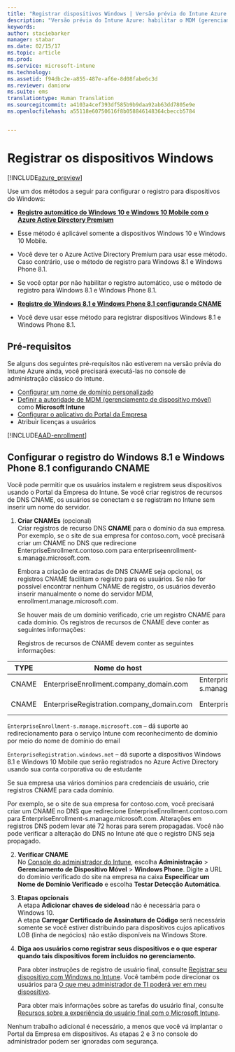 ```yaml
---
title: "Registrar dispositivos Windows | Versão prévia do Intune Azure | Microsoft Docs"
description: "Versão prévia do Intune Azure: habilitar o MDM (gerenciamento de dispositivo móvel) do Intune para dispositivos do Windows."
keywords: 
author: staciebarker
manager: stabar
ms.date: 02/15/17
ms.topic: article
ms.prod: 
ms.service: microsoft-intune
ms.technology: 
ms.assetid: f94dbc2e-a855-487e-af6e-8d08fabe6c3d
ms.reviewer: damionw
ms.suite: ems
translationtype: Human Translation
ms.sourcegitcommit: a4103a4cef393df585b9b9daa92ab63dd7805e9e
ms.openlocfilehash: a55118e60750616f8b058846148364cbeccb5784


---
```


# <a name="enroll-windows-devices"></a>Registrar os dispositivos Windows 

[!INCLUDE[azure_preview](../includes/azure_preview.md)]

Use um dos métodos a seguir para configurar o registro para dispositivos do Windows:

- [**Registro automático do Windows 10 e Windows 10 Mobile com o Azure Active Directory Premium**](#set-up-windows-10-and-windows-10-mobile-automatic-enrollment-with-azure-active-directory-premium)
 -  Esse método é aplicável somente a dispositivos Windows 10 e Windows 10 Mobile.
 -  Você deve ter o Azure Active Directory Premium para usar esse método. Caso contrário, use o método de registro para Windows 8.1 e Windows Phone 8.1.
 -  Se você optar por não habilitar o registro automático, use o método de registro para Windows 8.1 e Windows Phone 8.1.

- [**Registro do Windows 8.1 e Windows Phone 8.1 configurando CNAME**](#set-up-windows-81-and-windows-phone-81-enrollment-by-configuring-cname)
 - Você deve usar esse método para registrar dispositivos Windows 8.1 e Windows Phone 8.1.


## <a name="prerequisites"></a>Pré-requisitos

Se alguns dos seguintes pré-requisitos não estiverem na versão prévia do Intune Azure ainda, você precisará executá-las no console de administração clássico do Intune.

- [Configurar um nome de domínio personalizado](https://docs.microsoft.com/intune/get-started/start-with-a-paid-subscription-to-microsoft-intune-step-2)
- [Definir a autoridade de MDM (gerenciamento de dispositivo móvel)](set-mdm-authority.md) como **Microsoft Intune**
- [Configurar o aplicativo do Portal da Empresa](/intune-azure/manage-apps/company-portal-app.md)
- Atribuir licenças a usuários

[!INCLUDE[AAD-enrollment](../includes/win10-automatic-enrollment-aad.md)]

## <a name="set-up-windows-81-and-windows-phone-81-enrollment-by-configuring-cname"></a>Configurar o registro do Windows 8.1 e Windows Phone 8.1 configurando CNAME

Você pode permitir que os usuários instalem e registrem seus dispositivos usando o Portal da Empresa do Intune. Se você criar registros de recursos de DNS CNAME, os usuários se conectam e se registram no Intune sem inserir um nome do servidor.

1. **Criar CNAMEs** (opcional)<br>
 Criar registros de recurso DNS **CNAME** para o domínio da sua empresa. Por exemplo, se o site de sua empresa for contoso.com, você precisará criar um CNAME no DNS que redirecione EnterpriseEnrollment.contoso.com para enterpriseenrollment-s.manage.microsoft.com.

    Embora a criação de entradas de DNS CNAME seja opcional, os registros CNAME facilitam o registro para os usuários. Se não for possível encontrar nenhum CNAME de registro, os usuários deverão inserir manualmente o nome do servidor MDM, enrollment.manage.microsoft.com.

    Se houver mais de um domínio verificado, crie um registro CNAME para cada domínio. Os registros de recursos de CNAME deve conter as seguintes informações:

    Registros de recursos de CNAME devem conter as seguintes informações:

  |TYPE|Nome do host|Aponta para|TTL|
  |--------|-------------|-------------|-------|
  |CNAME|EnterpriseEnrollment.company_domain.com|EnterpriseEnrollment-s.manage.microsoft.com |1 hora|
  |CNAME|EnterpriseRegistration.company_domain.com|EnterpriseRegistration.windows.net|1 hora|

  `EnterpriseEnrollment-s.manage.microsoft.com` – dá suporte ao redirecionamento para o serviço Intune com reconhecimento de domínio por meio do nome de domínio do email

  `EnterpriseRegistration.windows.net` – dá suporte a dispositivos Windows 8.1 e Windows 10 Mobile que serão registrados no Azure Active Directory usando sua conta corporativa ou de estudante

  Se sua empresa usa vários domínios para credenciais de usuário, crie registros CNAME para cada domínio.

  Por exemplo, se o site de sua empresa for contoso.com, você precisará criar um CNAME no DNS que redirecione EnterpriseEnrollment.contoso.com para EnterpriseEnrollment-s.manage.microsoft.com. Alterações em registros DNS podem levar até 72 horas para serem propagadas. Você não pode verificar a alteração do DNS no Intune até que o registro DNS seja propagado.

2.  **Verificar CNAME**<br>No [Console do administrador do Intune](http://manage.microsoft.com), escolha **Administração** &gt; **Gerenciamento de Dispositivo Móvel** &gt; **Windows Phone**. Digite a URL do domínio verificado do site na empresa na caixa **Especificar um Nome de Domínio Verificado** e escolha **Testar Detecção Automática**.

3.  **Etapas opcionais**<br>A etapa **Adicionar chaves de sideload** não é necessária para o Windows 10. <br>A etapa **Carregar Certificado de Assinatura de Código** será necessária somente se você estiver distribuindo para dispositivos cujos aplicativos LOB (linha de negócios) não estão disponíveis na Windows Store.

4.  **Diga aos usuários como registrar seus dispositivos e o que esperar quando tais dispositivos forem incluídos no gerenciamento.**

    Para obter instruções de registro de usuário final, consulte [Registrar seu dispositivo com Windows no Intune](https://docs.microsoft.com/en-us/intune/enduser/enroll-your-device-in-intune-windows). Você também pode direcionar os usuários para [O que meu administrador de TI poderá ver em meu dispositivo](https://docs.microsoft.com/intune/enduser/what-can-your-it-administrator-see-when-you-enroll-your-device-in-intune-windows).

    Para obter mais informações sobre as tarefas do usuário final, consulte [Recursos sobre a experiência do usuário final com o Microsoft Intune](https://docs.microsoft.com/intune/deploy-use/what-to-tell-your-end-users-about-using-microsoft-intune).

Nenhum trabalho adicional é necessário, a menos que você vá implantar o Portal da Empresa em dispositivos.  As etapas 2 e 3 no console do administrador podem ser ignoradas com segurança.



<!--HONumber=Feb17_HO3-->


